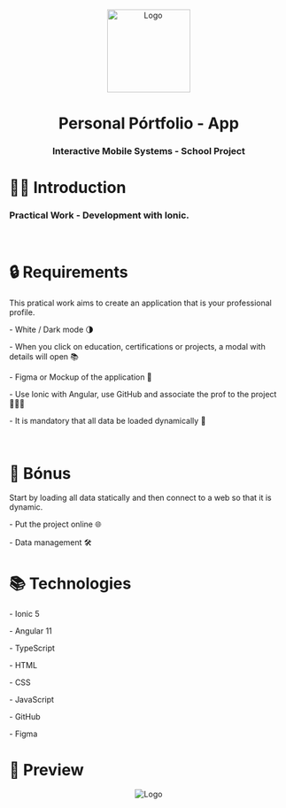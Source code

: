 <br />
<p align="center">
    <img src="https://ionicacademy.com/wp-content/uploads/2017/06/ionic-logo-portrait.png" alt="Logo" width="auto" height="150">
  </a>
  <h1 align="center"> Personal Pórtfolio - App </h1>

  <h3 align="center">Interactive Mobile Systems - School Project</h3>
</p>

# 👋🏼 Introduction

<h3>Practical Work - Development with Ionic.</h3>
</br>


# 🔒 Requirements
This pratical work aims to create an application that is your professional profile.
<p> 
  - White / Dark mode 🌗
</p>
<p> 
  -  When you click on education, certifications or projects, a modal with details will open 📚
</p>
<p>
  - Figma or Mockup of the application 🎨
</p>
<p>
  - Use Ionic with Angular, use GitHub and associate the prof to the project 👨🏽‍💻
</p>
<p>
  - It is mandatory that all data be loaded dynamically 🎲
</p>
</br>

# 🎯 Bónus
Start by loading all data statically and then connect to a web so that it is dynamic.
<p>
  - Put the project online 🌐
</p>
<p>
  - Data management 🛠️
</p>

# 📚 Technologies
<p>
  - Ionic 5 
</p>
<p>
  - Angular 11
</p>
<p>
  - TypeScript
</p>
<p>
  - HTML
</p>
<p>
  - CSS
</p>
<p>
  - JavaScript
</p>
<p>
  - GitHub
</p>
<p>
  - Figma
</p>

# 📱 Preview
<p align="center">
  <img src="" alt="Logo" width="auto" height="auto">
</p>

